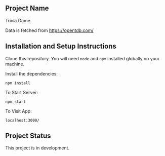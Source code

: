 ## Project Name

Trivia Game

Data is fetched from https://opentdb.com/

## Installation and Setup Instructions

Clone this repository. You will need `node` and `npm` installed globally on your machine.

Install the dependencies:

`npm install`

To Start Server:

`npm start`

To Visit App:

`localhost:3000/`

## Project Status

This project is in development.